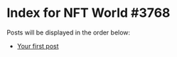 # Index for NFT World #3768
Posts will be displayed in the order below:

- [Your first post](./001-first.md)

